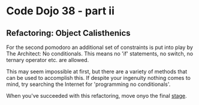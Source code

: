 # Code Dojo 38 - part ii

## Refactoring: Object Calisthenics

For the second pomodoro an additional set of constraints is put into play by The Architect: No conditionals. This means no 'if' statements, no switch, no ternary operator etc. are allowed.

This may seem impossible at first, but there are a variety of methods that can be used to accomplish this. If despite your ingenuity nothing comes to mind, try searching the Internet for 'programming no conditionals'.

When you've succeeded with this refactoring, move onyo the final [stage](./README_3rd.md).
